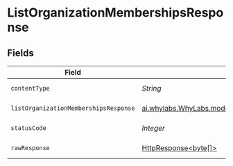 # ListOrganizationMembershipsResponse


## Fields

| Field                                                                                                                              | Type                                                                                                                               | Required                                                                                                                           | Description                                                                                                                        |
| ---------------------------------------------------------------------------------------------------------------------------------- | ---------------------------------------------------------------------------------------------------------------------------------- | ---------------------------------------------------------------------------------------------------------------------------------- | ---------------------------------------------------------------------------------------------------------------------------------- |
| `contentType`                                                                                                                      | *String*                                                                                                                           | :heavy_check_mark:                                                                                                                 | HTTP response content type for this operation                                                                                      |
| `listOrganizationMembershipsResponse`                                                                                              | [ai.whylabs.WhyLabs.models.shared.ListOrganizationMembershipsResponse](../../models/shared/ListOrganizationMembershipsResponse.md) | :heavy_minus_sign:                                                                                                                 | ListOrganizationMemberships default response                                                                                       |
| `statusCode`                                                                                                                       | *Integer*                                                                                                                          | :heavy_check_mark:                                                                                                                 | HTTP response status code for this operation                                                                                       |
| `rawResponse`                                                                                                                      | [HttpResponse<byte[]>](https://docs.oracle.com/en/java/javase/11/docs/api/java.net.http/java/net/http/HttpResponse.html)           | :heavy_minus_sign:                                                                                                                 | Raw HTTP response; suitable for custom response parsing                                                                            |